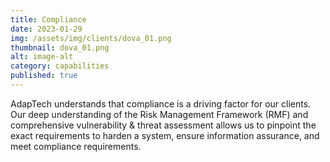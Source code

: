 ```yaml
---
title: Compliance
date: 2023-01-29
img: /assets/img/clients/dova_01.png
thumbnail: dova_01.png
alt: image-alt
category: capabilities
published: true
---
```


AdapTech understands that compliance is a driving factor for our clients. Our deep understanding of the Risk Management Framework (RMF) and comprehensive vulnerability & threat assessment allows us to pinpoint the exact requirements to harden a system, ensure information assurance, and meet compliance requirements.